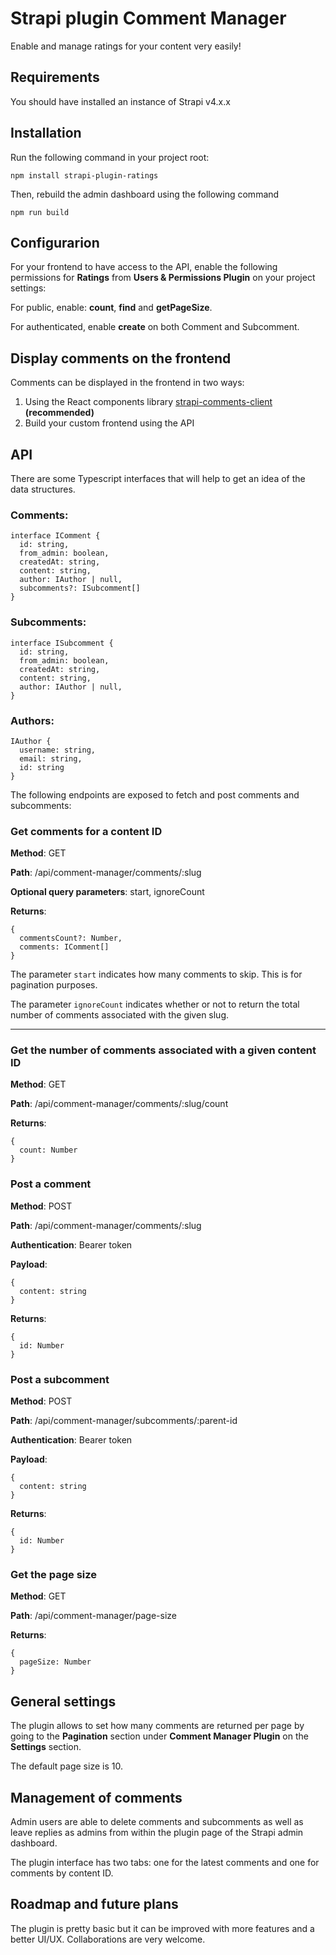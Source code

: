 # Strapi plugin Comment Manager

Enable and manage ratings for your content very easily!

## Requirements

You should have installed an instance of Strapi v4.x.x

## Installation

Run the following command in your project root:

    npm install strapi-plugin-ratings

Then, rebuild the admin dashboard using the following command

    npm run build

## Configurarion

For your frontend to have access to the API, enable the following permissions for **Ratings** from **Users & Permissions Plugin** on your project settings:

For public, enable: **count**, **find** and **getPageSize**.

For authenticated, enable **create** on both Comment and Subcomment.

## Display comments on the frontend

Comments can be displayed in the frontend in two ways:

1. Using the React components library [strapi-comments-client](https://npmjs.com/package/strapi-comments-client) **(recommended)**
2. Build your custom frontend using the API

## API

There are some Typescript interfaces that will help to get an idea of the data structures.

### Comments:
    interface IComment {
      id: string,
      from_admin: boolean,
      createdAt: string,
      content: string,
      author: IAuthor | null,
      subcomments?: ISubcomment[]
    }

### Subcomments:
    interface ISubcomment {
      id: string,
      from_admin: boolean,
      createdAt: string,
      content: string,
      author: IAuthor | null,
    }

### Authors:
    IAuthor {
      username: string,
      email: string,
      id: string
    }


The following endpoints are exposed to fetch and post comments and subcomments:

### Get comments for a content ID

**Method**: GET

**Path**: /api/comment-manager/comments/:slug

**Optional query parameters**: start, ignoreCount

**Returns**:

    {
      commentsCount?: Number,
      comments: IComment[]
    }

The parameter `start` indicates how many comments to skip. This is for pagination purposes.

The parameter `ignoreCount` indicates whether or not to return the total number of comments associated with the given slug.

---

### Get the number of comments associated with a given content ID

**Method**: GET

**Path**: /api/comment-manager/comments/:slug/count

**Returns**:

    {
      count: Number
    }

### Post a comment

**Method**: POST

**Path**: /api/comment-manager/comments/:slug

**Authentication**: Bearer token

**Payload**:

    {
      content: string
    }

**Returns**:

    {
      id: Number
    }

### Post a subcomment

**Method**: POST

**Path**: /api/comment-manager/subcomments/:parent-id

**Authentication**: Bearer token

**Payload**:

    {
      content: string
    }

**Returns**:

    {
      id: Number
    }

### Get the page size

**Method**: GET

**Path**: /api/comment-manager/page-size

**Returns**:

    {
      pageSize: Number
    }

## General settings

The plugin allows to set how many comments are returned per page by going to the **Pagination** section under **Comment Manager Plugin** on the **Settings** section.

The default page size is 10.

## Management of comments

Admin users are able to delete comments and subcomments as well as leave replies as admins from within the plugin page of the Strapi admin dashboard.

The plugin interface has two tabs: one for the latest comments and one for comments by content ID.

## Roadmap and future plans

The plugin is pretty basic but it can be improved with more features and a better UI/UX. Collaborations are very welcome.
